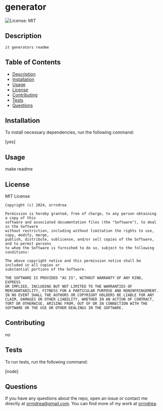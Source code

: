 # generator
  
  ![License: MIT](https://img.shields.io/badge/License-MIT-yellow.svg)

  ## Description
    it generators readme

## Table of Contents
- [Description](#description)
- [Installation](#installation)
- [Usage](#usage)
- [License](#license)
- [Contributing](#contributing)
- [Tests](#tests)
- [Questions](#questions)

## Installation

To install necessary dependencies, run the following command:

[yes] 

## Usage

make readme

## License

MIT License

    Copyright (c) 2024, orrndrea

    Permission is hereby granted, free of charge, to any person obtaining a copy of this 
    software and associated documentation files (the "Software"), to deal in the Software 
    without restriction, including without limitation the rights to use, copy, modify, merge, 
    publish, distribute, sublicense, and/or sell copies of the Software, and to permit persons 
    to whom the Software is furnished to do so, subject to the following conditions:
    
    The above copyright notice and this permission notice shall be included in all copies or 
    substantial portions of the Software.
    
    THE SOFTWARE IS PROVIDED "AS IS", WITHOUT WARRANTY OF ANY KIND, EXPRESS 
    OR IMPLIED, INCLUDING BUT NOT LIMITED TO THE WARRANTIES OF 
    MERCHANTABILITY, FITNESS FOR A PARTICULAR PURPOSE AND NONINFRINGEMENT. 
    IN NO EVENT SHALL THE AUTHORS OR COPYRIGHT HOLDERS BE LIABLE FOR ANY 
    CLAIM, DAMAGES OR OTHER LIABILITY, WHETHER IN AN ACTION OF CONTRACT, 
    TORT OR OTHERWISE, ARISING FROM, OUT OF OR IN CONNECTION WITH THE 
    SOFTWARE OR THE USE OR OTHER DEALINGS IN THE SOFTWARE.

## Contributing

no

## Tests

To run tests, run the following command:

[node] 

## Questions

If you have any questions about the repo, open an issue or contact me directly at orrndrea@gmail.com. You can find more of my work at [orrndrea](https://github.com/orrndrea/).
